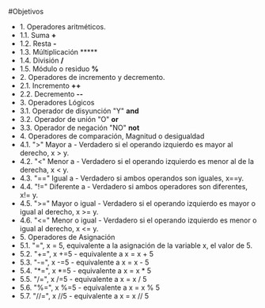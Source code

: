 #Objetivos

* 1\. Operadores aritméticos.
*    1.1\. Suma **+**
*    1.2\. Resta **-**
*    1.3\. Múltiplicación *****
*    1.4\. División **/**
*    1.5\. Módulo o residuo **%**
* 2\. Operadores de incremento y decremento.
*    2.1\. Incremento **++**
*    2.2\. Decremento **--**
* 3\. Operadores Lógicos
*    3.1\. Operador de disyunción "Y" **and**
*    3.2\. Operador de unión "O" **or**
*    3.3\. Operador de negación "NO" **not**
* 4\. Operadores de comparación, Magnitud o desigualdad
*    4.1\. ">" Mayor a - Verdadero si el operando izquierdo es mayor al derecho, x >  y.
*    4.2\. "<" Menor a - Verdadero si el operando izquierdo es menor al de la derecha, x < y.
*    4.3\. "==" Igual a - Verdadero si ambos operandos son iguales, x==y.
*    4.4\. "!=" Diferente a - Verdadero si ambos operadores son diferentes, x!= y.
*    4.5\. ">=" Mayor o igual - Verdadero si el operando izquierdo es mayor o igual al derecho, x >= y.
*    4.6\. "<=" Menor o igual - Verdadero si el operando izquierdo es menor o igual al derecho, x <= y.
* 5\. Operadores de Asignación
*    5.1\. "=", x = 5, equivalente a la asignación de la variable x, el valor de 5.
*    5.2\. "+=", x +=5 - equivalente a x = x + 5
*    5.3\. "-=", x -=5 - equivalente a x = x - 5
*    5.4\. "*=", x *=5 - equivalente a x = x * 5
*    5.5\. "/=", x /=5 - equivalente a x = x / 5
*    5.6\. "%=", x %=5 - equivalente a x = x % 5
*    5.7\. "//=", x //5 - equivalente a x = x // 5

